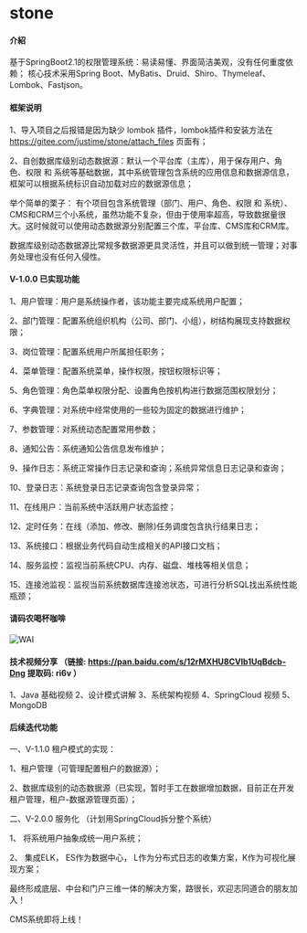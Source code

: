 # stone

#### 介紹
基于SpringBoot2.1的权限管理系统：易读易懂、界面简洁美观，没有任何重度依赖；
核心技术采用Spring Boot、MyBatis、Druid、Shiro、Thymeleaf、Lombok、Fastjson。

#### 框架说明

1、导入项目之后报错是因为缺少 lombok 插件，lombok插件和安装方法在 https://gitee.com/justime/stone/attach_files 页面有；

2、自创数据库级别动态数据源：默认一个平台库（主库），用于保存用户、角色、权限 和 系统等基础数据，其中系统管理包含系统的应用信息和数据源信息，框架可以根据系统标识自动加载对应的数据源信息；

举个简单的栗子： 有个项目包含系统管理（部门、用户、角色、权限 和 系统）、CMS和CRM三个小系统，虽然功能不复杂，但由于使用率超高，导致数据量很大。这时候就可以使用动态数据源分别配置三个库，平台库、CMS库和CRM库。<br>

数据库级别动态数据源比常规多数据源更具灵活性，并且可以做到统一管理；对事务处理也没有任何入侵性。

####  V-1.0.0 已实现功能

1、用户管理：用户是系统操作者，该功能主要完成系统用户配置；

2、部门管理：配置系统组织机构（公司、部门、小组），树结构展现支持数据权限；

3、岗位管理：配置系统用户所属担任职务；

4、菜单管理：配置系统菜单，操作权限，按钮权限标识等；

5、角色管理：角色菜单权限分配、设置角色按机构进行数据范围权限划分；

6、字典管理：对系统中经常使用的一些较为固定的数据进行维护；

7、参数管理：对系统动态配置常用参数；

8、通知公告：系统通知公告信息发布维护；

9、操作日志：系统正常操作日志记录和查询；系统异常信息日志记录和查询；

10、登录日志：系统登录日志记录查询包含登录异常；

11、在线用户：当前系统中活跃用户状态监控；

12、定时任务：在线（添加、修改、删除)任务调度包含执行结果日志；

13、系统接口：根据业务代码自动生成相关的API接口文档；

14、服务监控：监视当前系统CPU、内存、磁盘、堆栈等相关信息；

15、连接池监视：监视当前系统数据库连接池状态，可进行分析SQL找出系统性能瓶颈；

#### 请码农喝杯咖啡

![WAI](http://files.git.oschina.net/group1/M00/07/71/PaAvDFy-zdiAVryAAAClnmDz64I389.jpg)

#### 技术视频分享 （链接: https://pan.baidu.com/s/12rMXHU8CVlb1UqBdcb-Dng 提取码: ri6v ）

1、Java 基础视频
2、设计模式讲解
3、系统架构视频
4、SpringCloud 视频
5、MongoDB


#### 后续迭代功能

一、V-1.1.0 租户模式的实现：

1、租户管理（可管理配置租户的数据源）；

2、数据库级别的动态数据源（已实现，暂时手工在数据增加数据，目前正在开发租户管理，租户-数据源管理页面）；


二、V-2.0.0 服务化 （计划用SpringCloud拆分整个系统）

1、 将系统用户抽象成统一用户系统；

2、 集成ELK， ES作为数据中心， L作为分布式日志的收集方案，K作为可视化展现方案；


最终形成底层、中台和门户三维一体的解决方案，路很长，欢迎志同道合的朋友加入！


CMS系统即将上线！